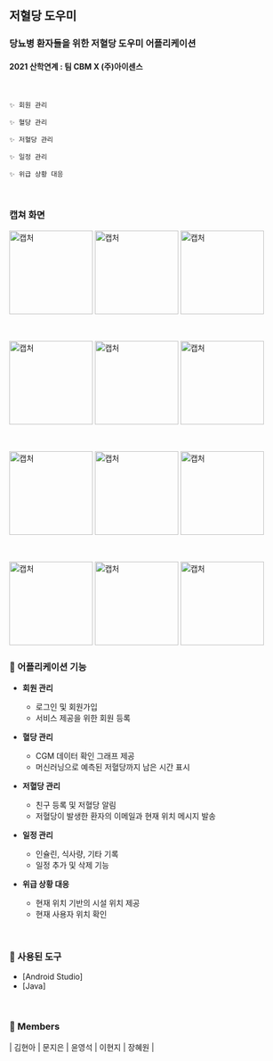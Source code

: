 ## 저혈당 도우미
### 당뇨병 환자들을 위한 저혈당 도우미 어플리케이션
#### 2021 산학연계 : 팀 CBM X (주)아이센스

<br>

```
✨ 회원 관리

✨ 혈당 관리

✨ 저혈당 관리

✨ 일정 관리

✨ 위급 상황 대응
```
<br>

### 캡쳐 화면

<p>
<img width="150" alt="캡처" src="https://user-images.githubusercontent.com/65345381/120105180-ccc85880-c192-11eb-9306-41af9deec3d4.png">
<img width="150" alt="캡처" src="https://user-images.githubusercontent.com/65345381/120105230-05683200-c193-11eb-859f-1e9d16671cc0.png">
<img width="150" alt="캡처" src="https://user-images.githubusercontent.com/65345381/120105236-0bf6a980-c193-11eb-881a-a0a2220c609f.png">
</p>

<br>

<p>
<img width="150" alt="캡처" src="https://user-images.githubusercontent.com/65345381/120105237-1022c700-c193-11eb-81b3-d2c54fb64f14.png">
<img width="150" alt="캡처" src="https://user-images.githubusercontent.com/65345381/120105240-11ec8a80-c193-11eb-8b3c-fd6eb59e3be4.png">
<img width="150" alt="캡처" src="https://user-images.githubusercontent.com/65345381/120105250-1d3fb600-c193-11eb-98ff-a5dadca48258.png">
</p>
	
<br>

<p>
<img width="150" alt="캡처" src="https://user-images.githubusercontent.com/65345381/120105256-23359700-c193-11eb-9c51-f19bbda59379.png">
<img width="150" alt="캡처" src="https://user-images.githubusercontent.com/65345381/120105257-24ff5a80-c193-11eb-983f-78b2826de3e6.png">
<img width="150" alt="캡처" src="https://user-images.githubusercontent.com/65345381/120105261-2761b480-c193-11eb-958c-3a897b088726.png">
</p>
	
<br>

<p>
<img width="150" alt="캡처" src="https://user-images.githubusercontent.com/65345381/120105265-2c266880-c193-11eb-97a9-aed9fab8afe7.png">
<img width="150" alt="캡처" src="https://user-images.githubusercontent.com/65345381/120105268-2df02c00-c193-11eb-82fc-869da82da03c.png">
<img width="150" alt="캡처" src="https://user-images.githubusercontent.com/65345381/120105271-3183b300-c193-11eb-9633-8a9bcf07dd07.png">
</p>




### 📒 어플리케이션 기능
- **회원 관리**
	- 로그인 및 회원가입
	- 서비스 제공을 위한 회원 등록
	
- **혈당 관리**
	- CGM 데이터 확인 그래프 제공 
	- 머신러닝으로 예측된 저혈당까지 남은 시간 표시
	
- **저혈당 관리**
	- 친구 등록 및 저혈당 알림
  - 저혈당이 발생한 환자의 이메일과 현재 위치 메시지 발송

- **일정 관리**
	- 인슐린, 식사량, 기타 기록
  - 일정 추가 및 삭제 기능
  
- **위급 상황 대응**
	- 현재 위치 기반의 시설 위치 제공
  - 현재 사용자 위치 확인

<br>

### 📙 사용된 도구

* [Android Studio]
* [Java]

<br>

### 📘 Members
| 김현아 | 문지은 | 윤영석 | 이현지 | 장혜원 |
